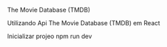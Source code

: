 The Movie Database (TMDB)

Utilizando Api The Movie Database (TMDB) em React

Inicializar projeo
npm run dev
